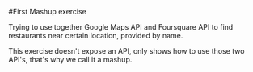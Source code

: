 #First Mashup exercise

Trying to use together Google Maps API and Foursquare API to find restaurants
near certain location, provided by name.

This exercise doesn't expose an API, only shows how to use those two API's,
that's why we call it a mashup.
